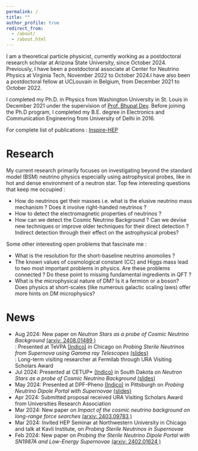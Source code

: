 ```yaml
---
permalink: /
title: ""
author_profile: true
redirect_from: 
  - /about/
  - /about.html
---
```


I am a theoretical particle physicist, currently working as a postdoctoral research scholar at Arizona State University, since October 2024. Previously, I have been a postdoctoral associate at Center for Neutrino Physics at Virginia Tech, November 2022 to October 2024.I have also been a postdoctoral fellow at UCLouvain in Belgium, from December 2021 to October 2022. 

I completed my Ph.D. in Physics from Washington University in St. Louis in December 2021 under the supervision of [Prof. Bhupal Dev](https://sites.wustl.edu/bdev/). Before joining the Ph.D program, I completed my B.E. degree in Electronics and Communication Engineering from University of Delhi in 2016. 

For complete list of publications : [Inspire-HEP](https://inspirehep.net/authors/1724253?ui-citation-summary=true)

Research
======
My current research primarily focuses on investigating beyond the standard model (BSM) neutrino physics especially using astrophysical probes, like in hot and dense environment of a neutron star. Top few interesting questions that keep me occupied : 
* How do neutrinos get their masses i.e. what is the elusive neutrino mass mechanism ? Does it involve right-handed neutrinos ?
* How to detect the electromagnetic properties of neutrinos ? 
* How can we detect the Cosmic Neutrino Background ? Can we devise new techniques or improve older techniques for their direct detection ? Indirect detection through their effect on the astrophysical probes?

Some other interesting open problems that fascinate me :
* What is the resolution for the short-baseline neutrino anomolies ? 
* The known values of cosmological constant (CC) and Higgs mass lead to two most important problems in physics. Are these problems connected ? Do these point to missing fundamental ingredients in QFT ?
* What is the microphysical nature of DM? Is it a fermion or a boson? Does physics at short-scales (like numerous galactic scaling laws) offer more hints on DM microphysics?

News
======
* Aug 2024: New paper on *Neutron Stars as a probe of Cosmic Neutrino Background* [(arxiv: 2408.01489 )](https://arxiv.org/abs/2408.01489)  
	  : Presented at TeVPA [(Indico)](https://indico.uchicago.edu/event/427/overview) in Chicago on *Probing Sterile Neutrinos from Supernova using Gamma ray Telescopes* [(slides)](https://indico.uchicago.edu/event/427/contributions/1508/attachments/387/595/Chauhan_TalkTeVPA.pdf)  
	  : Long-term visiting researcher at Fermilab through URA Visiting Scholars Award 
* Jul 2024: Presented at CETUP* [(Indico)](https://indico.sanfordlab.org/event/69/) in South Dakota on *Neutron Stars as a probe of Cosmic Neutrino Background* [(slides)](https://indico.sanfordlab.org/event/69/contributions/1468/attachments/889/2202/CosmicNeutrinoBackground_Chauhan.pdf)
* May 2024: Presented at DPF-Pheno [(Indico)](https://indico.cern.ch/event/1358339/) in Pittsburgh on *Probing Neutrino Dipole Portal with Supernovae* [(slides)](https://indico.cern.ch/event/1358339/contributions/5899352/attachments/2857621/4998721/Chauhan_TalkPheno.pdf)
* Apr 2024: Submitted proposal received URA Visiting Scholars Award from Universities Research Association
* Mar 2024: New paper on *Impact of the cosmic neutrino background on long-range force searches* [(arxiv: 2403.09783 )](https://arxiv.org/abs/2403.09783)
* Mar 2024: Invited HEP Seminar at Northwestern University in Chicago and talk at Kavli Institute, on *Probing Sterile Neutrinos in Supernovae*
* Feb 2024: New paper on *Probing the Sterile Neutrino Dipole Portal with SN1987A and Low-Energy Supernovae* [(arxiv: 2402.01624 )](https://arxiv.org/abs/2402.01624)








